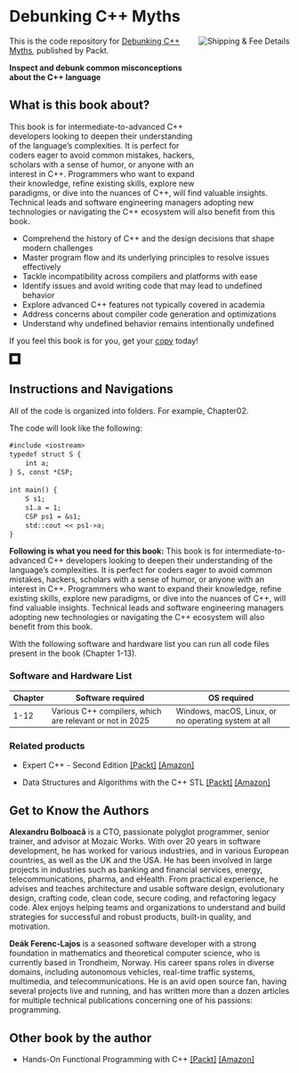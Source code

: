 # Debunking C++ Myths

<a href="https://www.packtpub.com/en-in/product/debunking-c-myths-9781835884799"><img src="https://content.packt.com/_/image/original/B22235/cover_image.jpg" alt="Shipping & Fee Details" height="256px" align="right"></a>

This is the code repository for [Debunking C++ Myths](https://www.packtpub.com/en-in/product/debunking-c-myths-9781835884799), published by Packt.

**Inspect and debunk common misconceptions about the C++ language**

## What is this book about?
This book is for intermediate-to-advanced C++ developers looking to deepen their understanding of the language’s complexities. 
It is perfect for coders eager to avoid common mistakes, hackers, scholars with a sense of humor, or anyone with an interest in C++. 
Programmers who want to expand their knowledge, refine existing skills, explore new paradigms, or dive into the nuances of C++, will find valuable insights. 
Technical leads and software engineering managers adopting new technologies or navigating the C++ ecosystem will also benefit from this book.

* Comprehend the history of C++ and the design decisions that shape modern challenges
* Master program flow and its underlying principles to resolve issues effectively
* Tackle incompatibility across compilers and platforms with ease
* Identify issues and avoid writing code that may lead to undefined behavior
* Explore advanced C++ features not typically covered in academia
* Address concerns about compiler code generation and optimizations
* Understand why undefined behavior remains intentionally undefined

If you feel this book is for you, get your [copy](https://www.amazon.com/Debunking-Myths-insightful-journey-misconceptions/dp/1835884784/) today!

<a href="https://www.packtpub.com/?utm_source=github&utm_medium=banner&utm_campaign=GitHubBanner"><img src="https://raw.githubusercontent.com/PacktPublishing/GitHub/master/GitHub.png" 
alt="https://www.packtpub.com/" border="5" /></a>

## Instructions and Navigations
All of the code is organized into folders. For example, Chapter02.

The code will look like the following:
```
#include <iostream>
typedef struct S {
    int a;
} S, const *CSP;

int main() {
    S s1;
    s1.a = 1;
    CSP ps1 = &s1;
    std::cout << ps1->a;
}

```
**Following is what you need for this book:**
This book is for intermediate-to-advanced C++ developers looking to deepen their understanding of the language’s complexities. It is perfect for coders eager to avoid common mistakes, hackers, scholars with a sense of humor, or anyone with an interest in C++. Programmers who want to expand their knowledge, refine existing skills, explore new paradigms, or dive into the nuances of C++, will find valuable insights. Technical leads and software engineering managers adopting new technologies or navigating the C++ ecosystem will also benefit from this book.

With the following software and hardware list you can run all code files present in the book (Chapter 1-13).

### Software and Hardware List

| Chapter  | Software required                   | OS required                        |
| -------- | ------------------------------------| -----------------------------------|
| 1-12| Various C++ compilers, which are relevant or not in 2025| Windows, macOS, Linux, or no operating system at all|

### Related products
* Expert C++ - Second Edition [[Packt]](https://www.packtpub.com/en-in/product/expert-c-9781804616123) [[Amazon]](https://www.amazon.com/dp/1804617830)

* Data Structures and Algorithms with the C++ STL [[Packt]](https://www.packtpub.com/en-in/product/data-structures-and-algorithms-with-the-c-stl-9781835469071) [[Amazon]](https://www.amazon.com/dp/1835468551)

## Get to Know the Authors
**Alexandru Bolboacă** is a CTO, passionate polyglot programmer, senior trainer, and advisor at 
Mozaic Works. With over 20 years in software development, he has worked for various industries, 
and in various European countries, as well as the UK and the USA. He has been involved in large 
projects in industries such as banking and financial services, energy, telecommunications, pharma, 
and eHealth. From practical experience, he advises and teaches architecture and usable software 
design, evolutionary design, crafting code, clean code, secure coding, and refactoring legacy code. 
Alex enjoys helping teams and organizations to understand and build strategies for successful and 
robust products, built-in quality, and motivation.

**Deák Ferenc-Lajos** is a seasoned software developer with a strong foundation in mathematics and 
theoretical computer science, who is currently based in Trondheim, Norway. His career spans roles 
in diverse domains, including autonomous vehicles, real-time traffic systems, multimedia, and 
telecommunications. He is an avid open source fan, having several projects live and running, and 
has written more than a dozen articles for multiple technical publications concerning one of his 
passions: programming.

## Other book by the author
* Hands-On Functional Programming with C++ [[Packt]](https://www.packtpub.com/en-in/product/hands-on-functional-programming-with-c-9781789809213) [[Amazon]](https://www.amazon.com/Hands-Functional-Programming-accelerated-functional-ebook/dp/B07MTBCCV5/)
